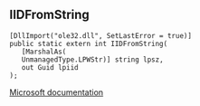 ## IIDFromString

```
[DllImport("ole32.dll", SetLastError = true)]
public static extern int IIDFromString(
   [MarshalAs(
   UnmanagedType.LPWStr)] string lpsz,
   out Guid lpiid
);
```

[Microsoft documentation](https://docs.microsoft.com/en-us/windows/win32/api/objbase/nf-objbase-iidfromstring)

